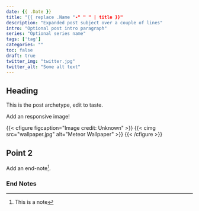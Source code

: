```yaml
---
date: {{ .Date }}
title: "{{ replace .Name "-" " " | title }}"
description: "Expanded post subject over a couple of lines"
intro: "Optional post intro paragraph"
series: "Optional series name"
tags: ['tag']
categories: ""
toc: false
draft: true
twitter_img: "twitter.jpg"
twitter_alt: "Some alt text"
---
```


## Heading

This is the post archetype, edit to taste.

<!--more-->

Add an responsive image!

{{< cfigure figcaption="Image credit: Unknown" >}}
{{< cimg src="wallpaper.jpg" alt="Meteor Wallpaper" >}}
{{< /cfigure >}}

## Point 2

Add an end-note[^notit].

### End Notes
[^notit]: This is a note
